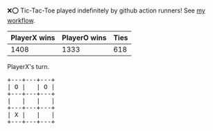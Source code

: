 :x::o: Tic-Tac-Toe played indefinitely by github action runners! See [my workflow](.github/workflows/play.yaml).

|PlayerX wins|PlayerO wins|Ties|
|-|-|-|
|1408|1333|618|

PlayerX's turn.

<pre>
+---+---+---+
| O |   | O |
+---+---+---+
|   |   |   |
+---+---+---+
| X |   |   |
+---+---+---+
</pre>